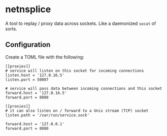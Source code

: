# netnsplice

A tool to replay / proxy data across sockets.  Like a daemonized `socat` of sorts.

## Configuration

Create a TOML file with the following:

```
[[proxies]]
# service will listen on this socket for incoming connections
listen.host = '127.0.16.5'
listen.port = 50007

# service will pass data between incoming connections and this socket
forward.host = '127.0.16.5'
forward.port = 8080

[[proxies]]
# it can also listen on / forward to a Unix stream (TCP) socket
listen.path = '/var/run/service.sock'

forward.host = '127.0.0.1'
forward.port = 8080
```
